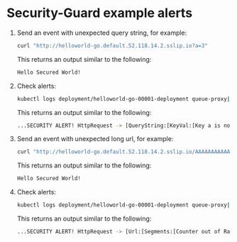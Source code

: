 
# Security-Guard example alerts

1. Send an event with unexpected query string, for example:

     ```bash
     curl "http://helloworld-go.default.52.118.14.2.sslip.io?a=3"
     ```

     This returns an output similar to the following:

     ```sh
     Hello Secured World!
     ```

1. Check alerts:

     ```bash
     kubectl logs deployment/helloworld-go-00001-deployment queue-proxy|grep "SECURITY ALERT!"
     ```

     This returns an output similar to the following:

     ```sh
     ...SECURITY ALERT! HttpRequest -> [QueryString:[KeyVal:[Key a is not known,],],]
     ```

1. Send an event with unexpected long url, for example:

     ```bash
     curl "http://helloworld-go.default.52.118.14.2.sslip.io/AAAAAAAAAAAAAAAA"
     ```

     This returns an output similar to the following:

     ```sh
     Hello Secured World!
     ```

1. Check alerts:

     ```bash
     kubectl logs deployment/helloworld-go-00001-deployment queue-proxy|grep "SECURITY ALERT!"
     ```

     This returns an output similar to the following:

     ```sh
     ...SECURITY ALERT! HttpRequest -> [Url:[Segments:[Counter out of Range: 1,],Val:[Letters:[Counter out of Range: 16,],Sequences:[Counter out of Range: 1,],],],].
     ```
